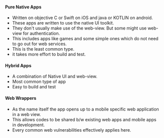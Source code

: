 
#### Pure Native Apps
- Written on objective C or Swift on iOS and java or KOTLIN on android. 
- These apps are written to use the native UI toolkit. 
- They don't usually make use of the web-view. But some might use web-view for authentication. 
- This includes apps like games and some simple ones which do not need to go out for web services. 
- This is the least common type. 
- it takes more effort to build and test.


#### Hybrid Apps
- A combination of Native UI and web-view. 
- Most common type of app
- Easy to build and test

#### Web Wrappers
- As the name itself the app opens up to a mobile specific web application in a web view.
- This allows codes to be  shared b/w existing web apps and mobile apps in development.
- Every common web vulnerabilities effectively applies here.


